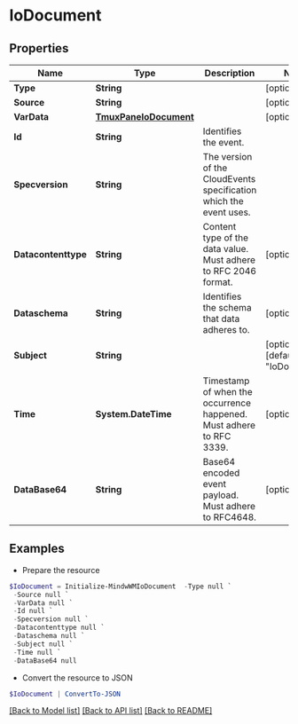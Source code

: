# IoDocument
## Properties

Name | Type | Description | Notes
------------ | ------------- | ------------- | -------------
**Type** | **String** |  | [optional] 
**Source** | **String** |  | [optional] 
**VarData** | [**TmuxPaneIoDocument**](TmuxPaneIoDocument.md) |  | [optional] 
**Id** | **String** | Identifies the event. | 
**Specversion** | **String** | The version of the CloudEvents specification which the event uses. | 
**Datacontenttype** | **String** | Content type of the data value. Must adhere to RFC 2046 format. | [optional] 
**Dataschema** | **String** | Identifies the schema that data adheres to. | [optional] 
**Subject** | **String** |  | [optional] [default to "IoDocument"]
**Time** | **System.DateTime** | Timestamp of when the occurrence happened. Must adhere to RFC 3339. | [optional] 
**DataBase64** | **String** | Base64 encoded event payload. Must adhere to RFC4648. | [optional] 

## Examples

- Prepare the resource
```powershell
$IoDocument = Initialize-MindwWMIoDocument  -Type null `
 -Source null `
 -VarData null `
 -Id null `
 -Specversion null `
 -Datacontenttype null `
 -Dataschema null `
 -Subject null `
 -Time null `
 -DataBase64 null
```

- Convert the resource to JSON
```powershell
$IoDocument | ConvertTo-JSON
```

[[Back to Model list]](../README.md#documentation-for-models) [[Back to API list]](../README.md#documentation-for-api-endpoints) [[Back to README]](../README.md)

